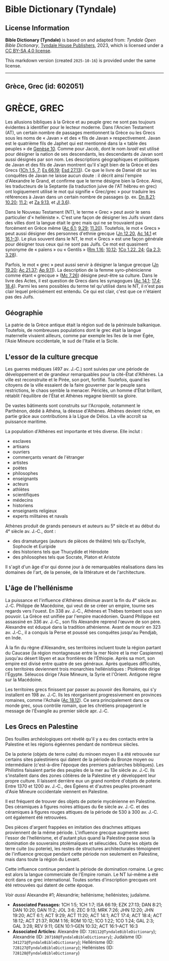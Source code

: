 # Bible Dictionary (Tyndale)

## License Information

**Bible Dictionary (Tyndale)** is based on and adapted from: _Tyndale Open Bible Dictionary_, [Tyndale House Publishers](https://tyndaleopenresources.com/), 2023, which is licensed under a [CC BY-SA 4.0 license](https://creativecommons.org/licenses/by-sa/4.0/legalcode.en).

This markdown version (created `2025-10-16`) is provided under the same license.



--------------------------------

## Grèce, Grec (id: 602051)

GRÈCE, GREC
===========

Les allusions bibliques à la Grèce et au peuple grec ne sont pas toujours évidentes à identifier pour le lecteur moderne. Dans l'Ancien Testament (AT), un certain nombre de passages mentionnent la Grèce ou les Grecs sous les noms de « Javan » et des « fils de Javan » respectivement. Javan est le quatrième fils de Japhet qui est mentionné dans la « table des peuples » de [Genèse 10](https://ref.ly/Gen10:1-Gen10:32). Comme pour Jacob, dont le nom *Israël* est utilisé pour désigner la nation de ses descendants, les descendants de Javan sont aussi désignés par son nom. Les descriptions géographiques et politiques de Javan et des fils de Javan montrent qu'il s'agit bien de la Grèce et des Grecs ([1Ch 1\.5, 7](https://ref.ly/1Chr1:5,1Chr1:7); [Es 66\.19](https://ref.ly/Isa66:19); [Esd 27\.13](https://ref.ly/Ezek27:13)). Ce que le livre de Daniel dit sur les conquêtes de Javan ne laisse aucun doute : il décrit ainsi l'empire d'Alexandre le Grand, et confirme que le terme désigne bien la Grèce. Ainsi, les traducteurs de la Septante (la traduction juive de l'AT hébreu en grec) ont logiquement utilisé le mot qui signifie « Grec/grec » pour traduire les références à Javan dans un certain nombre de passages (p. ex. [Dn 8\.21](https://ref.ly/Dan8:21); [10\.20](https://ref.ly/Dan10:20); [11\.2](https://ref.ly/Dan11:2); et [Za 9\.13](https://ref.ly/Zech9:13), et [Jl 3\.6](https://ref.ly/Joel3:6)). 

Dans le Nouveau Testament (NT), le terme « Grec » peut avoir le sens particulier d'« helléniste ». C'est une façon de désigner les Juifs vivant dans des villes dont la langue était le grec mais qui ne se trouvaient pas forcément en Grèce même ([Ac 6\.1](https://ref.ly/Acts6:1); [9\.29](https://ref.ly/Acts9:29); [11\.20](https://ref.ly/Acts11:20)). Toutefois, le mot « Grecs » peut aussi désigner des personnes d'ethnie grecque ([Jn 12\.20](https://ref.ly/John12:20), [Ac 14\.1](https://ref.ly/Acts14:1) et [16\.1–3](https://ref.ly/Acts16:1-Acts16:3)). Le plus souvent dans le NT, le mot « Grecs » est une façon générale pour désigner tous ceux qui ne sont pas Juifs. Ce mot est quasiment synonyme de « païens » ou « Gentils » ([Rm 1\.16](https://ref.ly/Rom1:16); [10\.12](https://ref.ly/Rom10:12); [1Co 1\.22, 24](https://ref.ly/1Cor1:22,1Cor1:24); [Ga 2\.3](https://ref.ly/Gal2:3); [3\.28](https://ref.ly/Gal3:28)).

Parfois, le mot « grec » peut aussi servir à désigner la langue grecque ([Jn 19\.20](https://ref.ly/John19:20); [Ac 21\.37](https://ref.ly/Acts21:37); [Ap 9\.11](https://ref.ly/Rev9:11)). La description de la femme syro\-phénicienne comme étant « grecque » ([Mc 7\.26](https://ref.ly/Mark7:26)) désigne peut\-être sa culture. Dans le livre des Actes, il est question de Grecs dans les synagogues ([Ac 14\.1](https://ref.ly/Acts14:1); [17\.4](https://ref.ly/Acts17:4); [18\.4](https://ref.ly/Acts18:4)). Parmi les sens possibles du terme tel qu'utilisé dans le NT, il n'est pas clair lequel précisément est entendu. Ce qui est clair, c'est que ce n'étaient pas des Juifs.

Géographie
----------

La patrie de la Grèce antique était la région sud de la péninsule balkanique. Toutefois, de nombreuses populations dont le grec était la langue maternelle vivaient ailleurs, comme par exemple les îles de la mer Égée, l'Asie Mineure occidentale, le sud de l'Italie et la Sicile.

L'essor de la culture grecque
-----------------------------

Les guerres médiques (497 av. J.‑C.) sont suivies par une période de développement et de grandeur remarquables pour la cité\-État d'Athènes. La ville est reconstruite et le Pirée, son port, fortifié. Toutefois, quand les citoyens de la ville essaient de la faire gouverner par le peuple sans restrictions, le chaos semble la menacer. Périclès, un homme d'État brillant, rétablit l'équilibre de l'État et Athènes regagne bientôt sa gloire.

De vastes bâtiments sont construits sur l'Acropole, notamment le Parthénon, dédié à Athéna, la déesse d'Athènes. Athènes devient riche, en partie grâce aux contributions à la Ligue de Délos. La ville accroît sa puissance maritime.

La population d'Athènes est importante et très diverse. Elle inclut :

* esclaves
* artisans
* ouvriers
* commerçants venant de l'étranger
* artistes
* poètes
* philosophes
* enseignants
* acteurs
* athlètes
* scientifiques
* médecins
* historiens
* enseignants religieux
* experts militaires et navals

Athènes produit de grands penseurs et auteurs au 5ᵉ siècle et au début du 4ᵉ siècle av. J.‑C., dont :

* des dramaturges (auteurs de pièces de théâtre) tels qu'Eschyle, Sophocle et Euripide
* des historiens tels que Thucydide et Hérodote
* des philosophes tels que Socrate, Platon et Aristote

Il s'agit d'un âge d'or qui donne jour à de remarquables réalisations dans les domaines de l'art, de la pensée, de la littérature et de l'architecture.

L'âge de l'hellénisme
---------------------

La puissance et l'influence d'Athènes diminue avant la fin du 4ᵉ siècle av. J.‑C. Philippe de Macédoine, qui veut de se créer un empire, tourne ses regards vers l'ouest. En 338 av. J.‑C., Athènes et Thèbes tombent sous son pouvoir. La Grèce est unifiée par l'empire macédonien. Quand Philippe est assassiné en 336 av. J.‑C., son fils Alexandre reprend l'œuvre de son père. Alexandre est éduqué dans la tradition athénienne. Avant de mourir en 323 av. J.‑C., il a conquis la Perse et poussé ses conquêtes jusqu'au Pendjab, en Inde.

À la fin du règne d'Alexandre, ses territoires incluent toute la région partant du Caucase (la région montagneuse entre la mer Noire et la mer Caspienne) jusqu'au désert libyen et aux frontières de l'Éthiopie. Après sa mort, son empire est divisé entre quatre de ses généraux. Après quelques difficultés, ces territoires deviennent trois monarchies hellénistiques : Ptolémée dirige l'Égypte. Séleucos dirige l'Asie Mineure, la Syrie et l'Orient. Antigone règne sur la Macédoine.

Les territoires grecs finissent par passer au pouvoir des Romains, qui s'y installent en 198 av. J.‑C. Ils les réorganisent progressivement en provinces romaines, comme l'Achaïe ([Ac 18\.12](https://ref.ly/Acts18:12)). Ce sera principalement dans ce monde grec, sous contrôle romain, que les chrétiens propageront le message de l'Évangile au premier siècle apr. J.‑C.

Les Grecs en Palestine
----------------------

Des fouilles archéologiques ont révélé qu'il y a eu des contacts entre la Palestine et les régions égéennes pendant de nombreux siècles. 

De la poterie (objets de terre cuite) du minoen moyen II a été retrouvée sur certains sites palestiniens qui datent de la période du Bronze moyen ou intermédiaire (c'est\-à\-dire l'époque des premiers patriarches bibliques). Les Philistins faisaient partie des peuples de la mer au 13e siècle av. J.‑C. Ils s'installent dans des zones côtières de la Palestine et y développent leur propre culture. Il laissent derrière eux un grand nombre d'objets de poterie. Entre 1370 et 1200 av. J.‑C., des Égéens et d'autres peuples provenant d'Asie Mineure occidentale viennent en Palestine.

Il est fréquent de trouver des objets de poterie mycénienne en Palestine. Des céramiques à figures noires attiques du 6e siècle av. J.‑C. et des céramiques à figures rouges attiques de la période de 530 à 300 av. J.‑C. ont également été retrouvées.

Des pièces d'argent frappées en imitation des drachmes attiques proviennent de la même période. L'influence grecque augmente avec l'essor de l'hellénisme, et d'autant plus quand la Palestine passe sous la domination de souverains ptolémaïques et séleucides. Outre les objets de terre cuite (ou poterie), les restes de structures architecturales témoignent de l'influence grecque pendant cette période non seulement en Palestine, mais dans toute la région du Levant.

Cette influence continue pendant la période de domination romaine. Le grec est alors la langue commerciale de l'Empire romain. Le NT lui\-même a été écrit dans ce grec international. Toutes sortes d'inscription grecques ont été retrouvées qui datent de cette époque. 

*Voir aussi* Alexandre \#1; Alexandrie; hellénisme; hellénistes; judaïsme.

* **Associated Passages:** 1CH 1:5; 1CH 1:7; ISA 66:19; EZK 27:13; DAN 8:21; DAN 10:20; DAN 11:2; JOL 3:6; ZEC 9:13; MRK 7:26; JHN 12:20; JHN 19:20; ACT 6:1; ACT 9:29; ACT 11:20; ACT 14:1; ACT 17:4; ACT 18:4; ACT 18:12; ACT 21:37; ROM 1:16; ROM 10:12; 1CO 1:22; 1CO 1:24; GAL 2:3; GAL 3:28; REV 9:11; GEN 10:1–GEN 10:32; ACT 16:1–ACT 16:3
* **Associated Articles:** Alexandre (ID: `728112@TyndaleBibleDictionary`); Alexandrie (ID: `207160@TyndaleBibleDictionary`); Judaïsme (ID: `341271@TyndaleBibleDictionary`); Hellénisme (ID: `728127@TyndaleBibleDictionary`); Hellénistes (ID: `728128@TyndaleBibleDictionary`)


